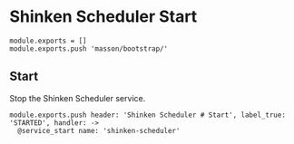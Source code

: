 
# Shinken Scheduler Start

    module.exports = []
    module.exports.push 'masson/bootstrap/'

## Start

Stop the Shinken Scheduler service.

    module.exports.push header: 'Shinken Scheduler # Start', label_true: 'STARTED', handler: ->
      @service_start name: 'shinken-scheduler'
